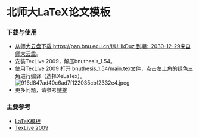 # 北师大LaTeX论文模板
### 下载与使用
- [从师大云盘下载 https://pan.bnu.edu.cn/l/UHkDuz 到期: &nbsp;2030-12-29来自 师大云盘](https://pan.bnu.edu.cn/l/UHkDuz)。
- 安装TexLive 2009，解压bnuthesis_1.54。
- 使用TexLive 2009 打开 bnuthesis_1.54/main.tex文件，点击左上角的绿色三角进行编译（选择XeLaTex）。
![916d847ad40c6ad7f122035cbf2332e4.jpeg](en-resource://database/573:0)
- 更多问题，请参考[链接](http://gerry.lamost.org/blog/?p=811)
### 主要参考
- [LaTeX模板](http://gerry.lamost.org/blog/?p=811)
- [TexLive 2009](ftp://tug.org/historic/systems/texlive/2009/)
